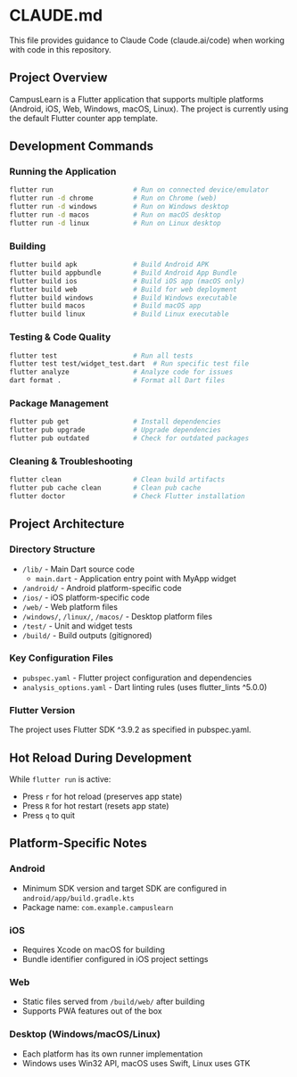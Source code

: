 # CLAUDE.md

This file provides guidance to Claude Code (claude.ai/code) when working with code in this repository.

## Project Overview

CampusLearn is a Flutter application that supports multiple platforms (Android, iOS, Web, Windows, macOS, Linux). The project is currently using the default Flutter counter app template.

## Development Commands

### Running the Application
```bash
flutter run                    # Run on connected device/emulator
flutter run -d chrome          # Run on Chrome (web)
flutter run -d windows         # Run on Windows desktop
flutter run -d macos           # Run on macOS desktop
flutter run -d linux           # Run on Linux desktop
```

### Building
```bash
flutter build apk              # Build Android APK
flutter build appbundle        # Build Android App Bundle
flutter build ios              # Build iOS app (macOS only)
flutter build web              # Build for web deployment
flutter build windows          # Build Windows executable
flutter build macos            # Build macOS app
flutter build linux            # Build Linux executable
```

### Testing & Code Quality
```bash
flutter test                   # Run all tests
flutter test test/widget_test.dart  # Run specific test file
flutter analyze                # Analyze code for issues
dart format .                  # Format all Dart files
```

### Package Management
```bash
flutter pub get                # Install dependencies
flutter pub upgrade            # Upgrade dependencies
flutter pub outdated           # Check for outdated packages
```

### Cleaning & Troubleshooting
```bash
flutter clean                  # Clean build artifacts
flutter pub cache clean        # Clean pub cache
flutter doctor                 # Check Flutter installation
```

## Project Architecture

### Directory Structure
- `/lib/` - Main Dart source code
  - `main.dart` - Application entry point with MyApp widget
- `/android/` - Android platform-specific code
- `/ios/` - iOS platform-specific code  
- `/web/` - Web platform files
- `/windows/`, `/linux/`, `/macos/` - Desktop platform files
- `/test/` - Unit and widget tests
- `/build/` - Build outputs (gitignored)

### Key Configuration Files
- `pubspec.yaml` - Flutter project configuration and dependencies
- `analysis_options.yaml` - Dart linting rules (uses flutter_lints ^5.0.0)

### Flutter Version
The project uses Flutter SDK ^3.9.2 as specified in pubspec.yaml.

## Hot Reload During Development
While `flutter run` is active:
- Press `r` for hot reload (preserves app state)
- Press `R` for hot restart (resets app state)
- Press `q` to quit

## Platform-Specific Notes

### Android
- Minimum SDK version and target SDK are configured in `android/app/build.gradle.kts`
- Package name: `com.example.campuslearn`

### iOS
- Requires Xcode on macOS for building
- Bundle identifier configured in iOS project settings

### Web
- Static files served from `/build/web/` after building
- Supports PWA features out of the box

### Desktop (Windows/macOS/Linux)
- Each platform has its own runner implementation
- Windows uses Win32 API, macOS uses Swift, Linux uses GTK